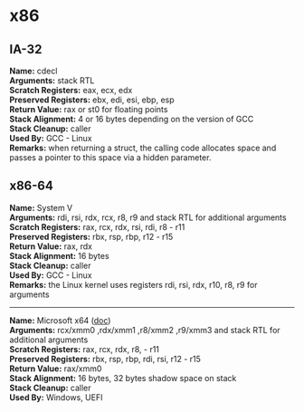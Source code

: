# x86

## IA-32

**Name:** cdecl  
**Arguments:** stack RTL  
**Scratch Registers:** eax, ecx, edx  
**Preserved Registers:** ebx, edi, esi, ebp, esp  
**Return Value:** rax or st0 for floating points  
**Stack Alignment:** 4 or 16 bytes depending on the version of GCC  
**Stack Cleanup:** caller  
**Used By:** GCC - Linux  
**Remarks:** when returning a struct, the calling code allocates space and passes a pointer to this space via a hidden parameter.

## x86-64

**Name:** System V  
**Arguments:** rdi, rsi, rdx, rcx, r8, r9 and stack RTL for additional arguments  
**Scratch Registers:** rax, rcx, rdx, rsi, rdi, r8 - r11  
**Preserved Registers:** rbx, rsp, rbp, r12 - r15  
**Return Value:** rax, rdx  
**Stack Alignment:** 16 bytes  
**Stack Cleanup:** caller  
**Used By:** GCC - Linux  
**Remarks:** the Linux kernel uses registers rdi, rsi, rdx, r10, r8, r9 for arguments

---

**Name:** Microsoft x64 ([doc](https://docs.microsoft.com/en-us/cpp/build/calling-convention))  
**Arguments:** rcx/xmm0 ,rdx/xmm1 ,r8/xmm2 ,r9/xmm3 and stack RTL for additional arguments  
**Scratch Registers:** rax, rcx, rdx, r8, - r11  
**Preserved Registers:** rbx, rsp, rbp, rdi, rsi, r12 - r15  
**Return Value:** rax/xmm0  
**Stack Alignment:** 16 bytes, 32 bytes shadow space on stack  
**Stack Cleanup:** caller  
**Used By:** Windows, UEFI
